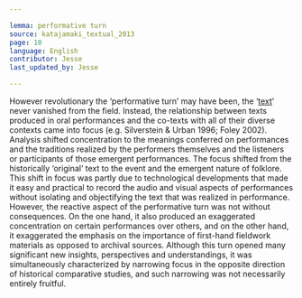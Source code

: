 ```yaml
---

lemma: performative turn
source: katajamaki_textual_2013
page: 10
language: English
contributor: Jesse
last_updated_by: Jesse

---
```

However revolutionary the ‘performative turn’ may have been, the ‘[text](text.html)’ never vanished from the field. Instead, the relationship between texts produced in oral performances and the co-texts with all of their diverse contexts came into focus (e.g. Silverstein & Urban 1996; Foley 2002). Analysis shifted concentration to the meanings conferred on performances and the traditions realized by the performers themselves and the listeners or participants of those emergent performances. The focus shifted from the historically ‘original’ text to the event and the emergent nature of folklore. This shift in focus was partly due to technological developments that made it easy and practical to record the audio and visual aspects of performances without isolating and objectifying the text that was realized in performance. However, the reactive aspect of the performative turn was not without consequences. On the one hand, it also produced an exaggerated concentration on certain performances over others, and on the other hand, it exaggerated the emphasis on the importance of first-hand fieldwork materials as opposed to archival sources. Although this turn opened many significant new insights, perspectives and understandings, it was simultaneously characterized by narrowing focus in the opposite direction of historical comparative studies, and such narrowing was not necessarily entirely fruitful.
